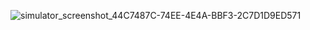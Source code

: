 ![simulator_screenshot_44C7487C-74EE-4E4A-BBF3-2C7D1D9ED571](https://github.com/VuCuongHD96/Udacity_Meme1.1/assets/70125755/be43b85e-e8be-487e-9b3c-d23cc09eb5f8)
